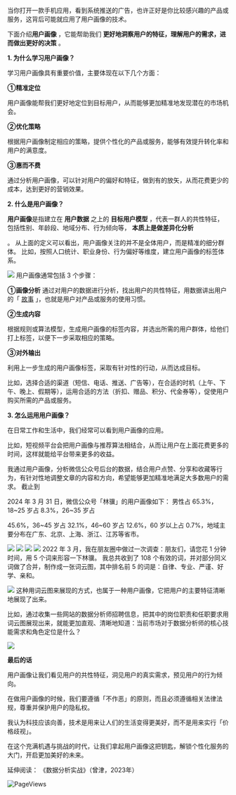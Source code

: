 当你打开一款手机应用，看到系统推送的广告，也许正好是你比较感兴趣的产品或服务，这背后可能就应用了用户画像的技术。  

下面介绍**用户画像** ，它能帮助我们 **更好地洞察用户的特征，理解用户的需求，进而做出更好的决策** 。  

**1. 为什么学习用户画像？**

 

学习用户画像具有重要价值，主要体现在以下几个方面： 

**①精准定位**

用户画像能帮我们更好地定位到目标用户，从而能够更加精准地发现潜在的市场机会。 

**②优化策略**

根据用户画像制定相应的策略，提供个性化的产品或服务，能够有效提升转化率和用户的满意度。 

**③惠而不费**

通过分析用户画像，可以针对用户的偏好和特征，做到有的放矢，从而花费更少的成本，达到更好的营销效果。  

**2. 什么是用户画像？**

 

**用户画像**是指建立在 **用户数据** 之上的 **目标用户模型** ，代表一群人的共性特征，包括性别、年龄段、地域分布、行为倾向等， **本质上是做差异化分析**

。  从上面的定义可以看出，用户画像关注的并不是全体用户，而是精准的细分群体。  比如，按照人口统计、职业身份、行为偏好等维度，建立用户画像的标签体系。

![](https://mmbiz.qpic.cn/mmbiz_png/giaycic3UNwo2Y7oTvmhMS8ecDKoJ0lBf6xfkwodF9vN8ZJEKaibu0lefgicOzWVycJxib6BGhHnx49aWwNt2sVmCHA/640?wx_fmt=png&from=appmsg) 用户画像通常包括 3 个步骤： 

**①画像分析** 通过对用户的数据进行分析，找出用户的共性特征，用数据讲出用户的「 [故事](https://mp.weixin.qq.com/s?__biz=MzA4ODE2OTIxMw==&mid=2653481850&idx=1&sn=fc4653c8a6b298a34a8d2f3b142860e5&scene=21#wechat_redirect) 」，也就是用户对产品或服务的使用习惯。 

**②生成内容**

根据规则或算法模型，生成用户画像的标签内容，并选出所需的用户群体，给他们打上标签，以便下一步采取相应的策略。 

**③对外输出**

利用上一步生成的用户画像标签，采取有针对性的行动，从而达成目标。

比如，选择合适的渠道（短信、电话、推送、广告等），在合适的时机（上午、下午、晚上、假期等），运用合适的方法（折扣、赠品、积分、代金券等），促使用户购买所需的产品或服务。

**3. 怎么运用用户画像？**

 

在日常工作和生活中，我们经常可以看到用户画像的应用。

比如，短视频平台会把用户画像与推荐算法相结合，从而让用户在上面花费更多的时间，这样就能给平台带来更多的收益。

我通过用户画像，分析微信公众号后台的数据，结合用户点赞、分享和收藏等行为，有针对性地调整文章的内容和方向，希望能够更加精准地满足大多数用户的需求。  截止到

2024 年 3 月 31 日，微信公众号「林骥」的用户画像如下：  男性占 65.3%，18~25 岁占 8.3%，26~35 岁占

45.6%，36~45 岁占 32.1%，46~60 岁占 12.6%，60 岁以上占 0.7%，地域主要分布在广东、北京、上海、浙江、江苏等省市。

![](https://mmbiz.qpic.cn/mmbiz_png/giaycic3UNwo2Y7oTvmhMS8ecDKoJ0lBf6KD8ZicP5cC31GKochbCb8bYORhoku70B1Sudic6QbndTwMts5oVZYTNQ/640?wx_fmt=png&from=appmsg) ![](https://mmbiz.qpic.cn/mmbiz_png/giaycic3UNwo2Y7oTvmhMS8ecDKoJ0lBf6RMSXXW2eALFdK4PyIx8soxG1aSnxez26tHwzZrMp3r9hKzIyIEt5Ug/640?wx_fmt=png&from=appmsg) ![](https://mmbiz.qpic.cn/mmbiz_png/giaycic3UNwo2Y7oTvmhMS8ecDKoJ0lBf6RNuae72kL7YAzNMJKPhBlOonibjsBjiarpKqlqF9rRiaSzeYhtOxN9JDQ/640?wx_fmt=png&from=appmsg) ![](https://mmbiz.qpic.cn/mmbiz_png/giaycic3UNwo2Y7oTvmhMS8ecDKoJ0lBf6TZ8P0NOeaRXeZ8o9kGEtIeXNLSQwmv6bgndMS6aFZGZON2nykChVtw/640?wx_fmt=png&from=appmsg) 2022 年 3 月，我在朋友圈中做过一次调查：朋友们，请您花 1 分钟时间，用 5 个词来形容一下林骥。  我总共收到了 108 个有效的词，并对部分同义词做了合并，制作成一张词云图，其中排名前 5 的词是：自律、专业、严谨、好学、亲和。

![](https://mmbiz.qpic.cn/mmbiz_png/giaycic3UNwo2Y7oTvmhMS8ecDKoJ0lBf6icI4PJDyJqicFJ0ms6orG8msxnLs1ZFMkvf19ntFFA8YbgHZrcLMKgwA/640?wx_fmt=png&from=appmsg) 这种用词云图来展现的方式，也属于一种用户画像，它把用户的主要特征清晰地展现了出来。

比如，通过收集一些网站的数据分析师招聘信息，把其中的岗位职责和任职要求用词云图展现出来，就能更加直观、清晰地知道：当前市场对于数据分析师的核心技能需求和角色定位是什么？

![](https://mmbiz.qpic.cn/mmbiz_png/giaycic3UNwo2Y7oTvmhMS8ecDKoJ0lBf6cmN76ibFKGoLia3LbqEBbHk7cDicpDzX6EvbPQncEXzEZvrIyibqfYH14g/640?wx_fmt=png&from=appmsg) 

**最后的话**

 用户画像让我们看见用户的共性特征，洞见用户的真实需求，预见用户的行为倾向。

在做用户画像的时候，我们要遵循「不作恶」的原则，而且必须遵循相关法律法规，尊重并保护用户的隐私权。

我认为科技应该向善，技术是用来让人们的生活变得更美好，而不是用来实行「价格歧视」。

在这个充满机遇与挑战的时代，让我们拿起用户画像这把钥匙，解锁个性化服务的大门，开启更加美好的未来。  

延伸阅读：  《数据分析实战》（曾津，2023年）

![PageViews](https://visitor-badge.laobi.icu/badge?page_id=sjhfx.linji&left_text=PageViews&right_color=%2300589F)